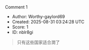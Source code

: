 Comment 1

- Author: Worthy-gaylord69
- Created: 2025-08-31 03:24:28 UTC
- Score: 1
- ID: nblr8gi

> 只有这些国家适合潤了
